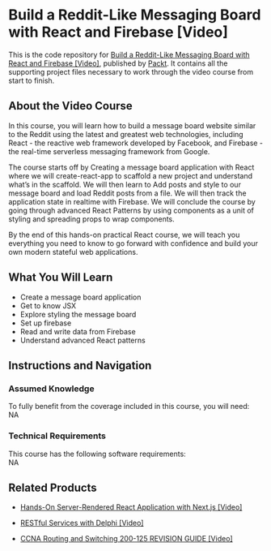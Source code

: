 # Build a Reddit-Like Messaging Board with React and Firebase [Video]
This is the code repository for [Build a Reddit-Like Messaging Board with React and Firebase [Video]](https://www.packtpub.com/web-development/build-reddit-messaging-board-react-and-firebase-video?utm_source=github&utm_medium=repository&utm_campaign=9781788479431), published by [Packt](https://www.packtpub.com/?utm_source=github). It contains all the supporting project files necessary to work through the video course from start to finish.
## About the Video Course
In this course, you will learn how to build a message board website similar to the Reddit using the latest and greatest web technologies, including React - the reactive web framework developed by Facebook, and Firebase - the real-time serverless messaging framework from Google. 

The course starts off by Creating a message board application with React where we will create-react-app to scaffold a new project and understand what’s in the scaffold. We will then learn to Add posts and style to our message board and load Reddit posts from a file. We will then track the application state in realtime with Firebase. We will conclude the course by going through advanced React Patterns by using components as a unit of styling and spreading props to wrap components. 

By the end of this hands-on practical React course, we will teach you everything you need to know to go forward with confidence and build your own modern stateful web applications.

<H2>What You Will Learn</H2>
<DIV class=book-info-will-learn-text>
<UL>
<LI>Create a message board application 
<LI>Get to know JSX 
<LI>Explore styling the message board 
<LI>Set up firebase 
<LI>Read and write data from Firebase 
<LI>Understand advanced React patterns </LI></UL></DIV>

## Instructions and Navigation
### Assumed Knowledge
To fully benefit from the coverage included in this course, you will need:<br/>
NA
### Technical Requirements
This course has the following software requirements:<br/>
NA

## Related Products
* [Hands-On Server-Rendered React Application with Next.js [Video]]()

* [RESTful Services with Delphi [Video]]()

* [CCNA Routing and Switching 200-125 REVISION GUIDE [Video]]()


